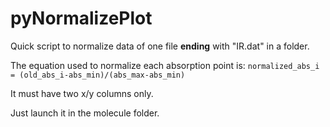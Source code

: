 # pyNormalizePlot

Quick script to normalize data of one file **ending** with "IR.dat" in a folder.

The equation used to normalize each absorption point is: `normalized_abs_i = (old_abs_i-abs_min)/(abs_max-abs_min)`

It must have two x/y columns only.

Just launch it in the molecule folder.
